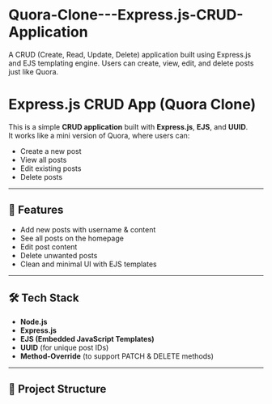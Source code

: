 # Quora-Clone---Express.js-CRUD-Application
A  CRUD (Create, Read, Update, Delete) application built using Express.js and EJS templating engine. Users can create, view, edit, and delete posts just like Quora.


# Express.js CRUD App (Quora Clone)

This is a simple **CRUD application** built with **Express.js**, **EJS**, and **UUID**.  
It works like a mini version of Quora, where users can:
- Create a new post
- View all posts
- Edit existing posts
- Delete posts

---

## 🚀 Features
- Add new posts with username & content
- See all posts on the homepage
- Edit post content
- Delete unwanted posts
- Clean and minimal UI with EJS templates

---

## 🛠️ Tech Stack
- **Node.js**
- **Express.js**
- **EJS (Embedded JavaScript Templates)**
- **UUID** (for unique post IDs)
- **Method-Override** (to support PATCH & DELETE methods)

---

## 📂 Project Structure

